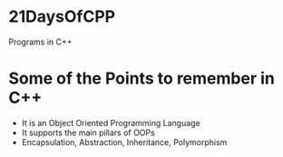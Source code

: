 # 21DaysOfCPP
 Programs in C++

# Some of the Points to remember in C++
- It is an Object Oriented Programming Language
- It supports the main pillars of OOPs
- Encapsulation, Abstraction, Inheritance, Polymorphism
